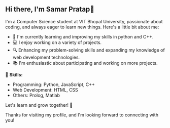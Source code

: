 ## Hi there, I'm Samar Pratap👋

I'm a Computer Science student at VIT Bhopal University, passionate about coding, and always eager to learn new things. Here's a little bit about me:

- 🌱 I'm currently learning and improving my skills in python and C++.
- 💻 I enjoy working on a variety of projects.
- 🔍 Enhancing my problem-solving skills and expanding my knowledge of web development technologies.
- 📚 I'm enthusiastic about participating and working on more projects.

🚀 **Skills:**
- Programming: Python, JavaScript, C++
- Web Development: HTML, CSS
- Others: Prolog, Matlab

Let's learn and grow together! 🤝

Thanks for visiting my profile, and I'm looking forward to connecting with you!
<!---
Pratap-Samar/Pratap-Samar is a ✨ special ✨ repository because its `README.md` (this file) appears on your GitHub profile.
You can click the Preview link to take a look at your changes.
--->
